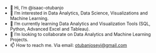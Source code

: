 - 👋 Hi, I’m @isaac-otubanjo
- 👀 I’m interested in Data Analytics, Data Science, Visualizations and Machine Learning.
- 🌱 I’m currently learning Data Analytics and Visualization Tools (SQL, Python, Advanced Excel and Tableau).
- 💞️ I’m looking to collaborate on Data Analytics and Machine Learning Projects.
- 📫 How to reach me. Via email: otubanjoseyi@gmail.com

